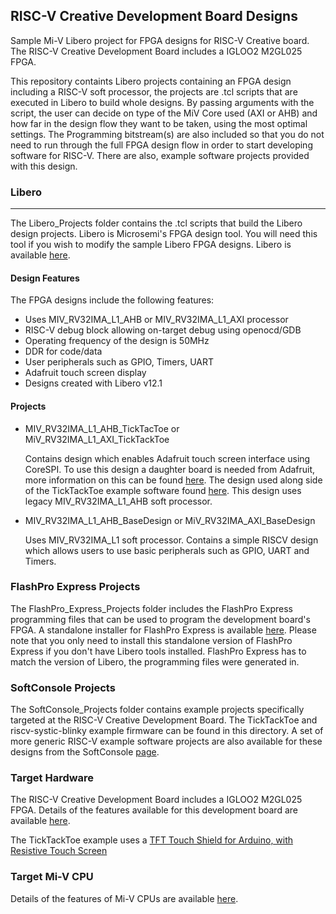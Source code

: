 ## RISC-V Creative Development Board Designs

Sample Mi-V Libero project for FPGA designs for RISC-V Creative board. The RISC-V Creative Development Board includes a IGLOO2 M2GL025 FPGA.

This repository containts Libero projects containing an FPGA design including a RISC-V soft processor, the projects are .tcl scripts that are executed in Libero to build whole designs. By passing arguments with the script, the user can decide on type of the MiV Core used (AXI or AHB) and how far in the design flow they want to be taken, using the most optimal settings.
The Programming bitstream(s) are also included so that you do not need to run through the full FPGA design flow in order to start developing software for RISC-V. There are also, example software projects provided with this design.

### Libero
---------------------
The Libero_Projects folder contains the .tcl scripts that build the Libero design projects. Libero is Microsemi's FPGA design tool. You will need this tool if you wish to modify the sample Libero FPGA designs. Libero is available 
[here](https://www.microsemi.com/products/fpga-soc/design-resources/design-software/libero-soc#downloads).

#### Design Features
The FPGA designs include the following features:
* Uses MIV_RV32IMA_L1_AHB or MIV_RV32IMA_L1_AXI processor
* RISC-V debug block allowing on-target debug using openocd/GDB
* Operating frequency of the design is 50MHz
* DDR for code/data
* User peripherals such as GPIO, Timers, UART
* Adafruit touch screen display
* Designs created with Libero v12.1

#### Projects
* MIV_RV32IMA_L1_AHB_TickTacToe or MiV_RV32IMA_L1_AXI_TickTackToe

   Contains design which enables Adafruit touch screen interface using CoreSPI. To use this design a daughter board is needed from Adafruit, more information on this can be found [here](https://www.adafruit.com/product/1651).
   The design used along side of the TickTackToe example software found [here](https://github.com/RISCV-on-Microsemi-FPGA/RISC-V-Creative-Board/tree/master/Example_Software_Projects). This design uses legacy MIV_RV32IMA_L1_AHB soft processor.

* MIV_RV32IMA_L1_AHB_BaseDesign or MiV_RV32IMA_AXI_BaseDesign

   Uses MIV_RV32IMA_L1 soft processor. Contains a simple RISCV design which allows users to use basic peripherals such as GPIO, UART and Timers.

### FlashPro Express Projects
The FlashPro_Express_Projects folder includes the FlashPro Express programming files that can be used to program the development board's FPGA. A standalone installer for FlashPro Express is available [here](http://www.microsemi.com/products/fpga-soc/design-resources/programming/flashpro#software). 
Please note that you only need to install this standalone version of FlashPro Express if you don't have Libero tools installed. FlashPro Express has to match the version of Libero, the programming files were generated in.

### SoftConsole Projects
The SoftConsole_Projects folder contains example projects specifically targeted at the RISC-V Creative Development Board. The TickTackToe and riscv-systic-blinky example firmware can be found in this directory.
A set of more generic RISC-V example software projects are also available for these designs from the SoftConsole [page](https://github.com/RISCV-on-Microsemi-FPGA/SoftConsole).

### Target Hardware
The RISC-V Creative Development Board includes a IGLOO2 M2GL025 FPGA. Details of the features available for this development board are available [here](https://www.microsemi.com/products/fpga-soc/design-resources/dev-kits/risc-v-creative-board).

The TickTackToe example uses a [TFT Touch Shield for Arduino, with Resistive Touch Screen](https://www.adafruit.com/product/1651)

### Target Mi-V CPU
Details of the features of Mi-V CPUs are available [here](https://github.com/RISCV-on-Microsemi-FPGA/CPUs).
